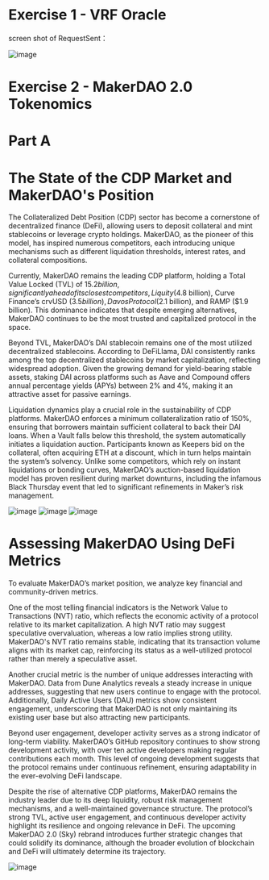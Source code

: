 # Exercise 1 - VRF Oracle
screen shot of RequestSent：

![image](https://github.com/user-attachments/assets/c654cffd-9f82-4b97-a5a7-8c17d8d0476b)






# Exercise 2 - MakerDAO 2.0 Tokenomics
# Part A
# The State of the CDP Market and MakerDAO's Position

The Collateralized Debt Position (CDP) sector has become a cornerstone of decentralized finance (DeFi), allowing users to deposit collateral and mint stablecoins or leverage crypto holdings. MakerDAO, as the pioneer of this model, has inspired numerous competitors, each introducing unique mechanisms such as different liquidation thresholds, interest rates, and collateral compositions. 

Currently, MakerDAO remains the leading CDP platform, holding a Total Value Locked (TVL) of $15.2 billion, significantly ahead of its closest competitors, Liquity ($4.8 billion), Curve Finance’s crvUSD ($3.5 billion), Davos Protocol ($2.1 billion), and RAMP ($1.9 billion). This dominance indicates that despite emerging alternatives, MakerDAO continues to be the most trusted and capitalized protocol in the space.

Beyond TVL, MakerDAO’s DAI stablecoin remains one of the most utilized decentralized stablecoins. According to DeFiLlama, DAI consistently ranks among the top decentralized stablecoins by market capitalization, reflecting widespread adoption. Given the growing demand for yield-bearing stable assets, staking DAI across platforms such as Aave and Compound offers annual percentage yields (APYs) between 2% and 4%, making it an attractive asset for passive earnings.

Liquidation dynamics play a crucial role in the sustainability of CDP platforms. MakerDAO enforces a minimum collateralization ratio of 150%, ensuring that borrowers maintain sufficient collateral to back their DAI loans. When a Vault falls below this threshold, the system automatically initiates a liquidation auction. Participants known as Keepers bid on the collateral, often acquiring ETH at a discount, which in turn helps maintain the system’s solvency. Unlike some competitors, which rely on instant liquidations or bonding curves, MakerDAO’s auction-based liquidation model has proven resilient during market downturns, including the infamous Black Thursday event that led to significant refinements in Maker’s risk management.



![image](https://github.com/user-attachments/assets/4e094723-8f4e-46f5-9c47-8cba3459d9ab)
![image](https://github.com/user-attachments/assets/e504ca50-df4a-4df2-bb45-a9bcb396da4d)
![image](https://github.com/user-attachments/assets/29109927-79ad-4689-9004-3ad3ea27ce9d)



# Assessing MakerDAO Using DeFi Metrics

To evaluate MakerDAO’s market position, we analyze key financial and community-driven metrics. 

One of the most telling financial indicators is the Network Value to Transactions (NVT) ratio, which reflects the economic activity of a protocol relative to its market capitalization. A high NVT ratio may suggest speculative overvaluation, whereas a low ratio implies strong utility. MakerDAO's NVT ratio remains stable, indicating that its transaction volume aligns with its market cap, reinforcing its status as a well-utilized protocol rather than merely a speculative asset.

Another crucial metric is the number of unique addresses interacting with MakerDAO. Data from Dune Analytics reveals a steady increase in unique addresses, suggesting that new users continue to engage with the protocol. Additionally, Daily Active Users (DAU) metrics show consistent engagement, underscoring that MakerDAO is not only maintaining its existing user base but also attracting new participants.

Beyond user engagement, developer activity serves as a strong indicator of long-term viability. MakerDAO’s GitHub repository continues to show strong development activity, with over ten active developers making regular contributions each month. This level of ongoing development suggests that the protocol remains under continuous refinement, ensuring adaptability in the ever-evolving DeFi landscape.

Despite the rise of alternative CDP platforms, MakerDAO remains the industry leader due to its deep liquidity, robust risk management mechanisms, and a well-maintained governance structure. The protocol’s strong TVL, active user engagement, and continuous developer activity highlight its resilience and ongoing relevance in DeFi. The upcoming MakerDAO 2.0 (Sky) rebrand introduces further strategic changes that could solidify its dominance, although the broader evolution of blockchain and DeFi will ultimately determine its trajectory.

![image](https://github.com/user-attachments/assets/a584bd63-e222-4966-92a5-e07bc5f7b917)
